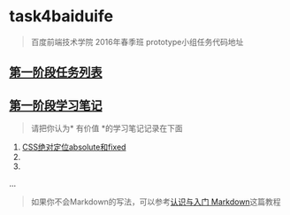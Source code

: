 # task4baiduife
> 百度前端技术学院 2016年春季班 prototype小组任务代码地址


## [第一阶段任务列表](http://ife.baidu.com/task/all)

## [第一阶段学习笔记](http://ife.baidu.com/note/all)
> 请把你认为* 有价值 *的学习笔记记录在下面

1. [CSS绝对定位absolute和fixed](http://ife.baidu.com/note/detail?noteId=41)
2. 
3. 
...



> 如果你不会Markdown的写法，可以参考[认识与入门 Markdown](http://sspai.com/25137)这篇教程


